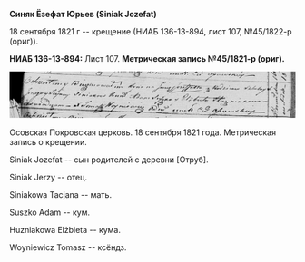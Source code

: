**Синяк Ёзефат Юрьев (Siniak Jozefat)**

18 сентября 1821 г -- крещение (НИАБ 136-13-894, лист 107, №45/1822-р
(ориг)).

**НИАБ 136-13-894:** Лист 107. **Метрическая запись №45/1821-р (ориг).**

![](./media/ec23c1ca78fd5c52e31997710f35e258353aed59.png)

Осовская Покровская церковь. 18 сентября 1821 года. Метрическая запись о
крещении.

Siniak Jozefat -- сын родителей с деревни \[Отруб\].

Siniak Jerzy -- отец.

Siniakowa Tacjana -- мать.

Suszko Adam -- кум.

Huzniakowa Elżbieta -- кума.

Woyniewicz Tomasz -- ксёндз.
